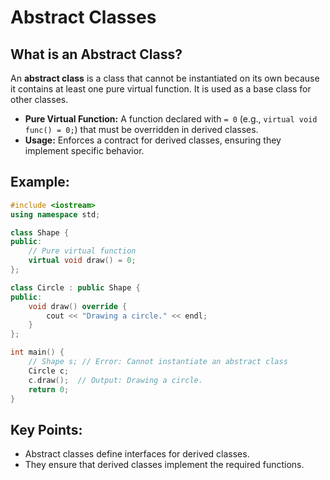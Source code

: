 # Abstract Classes

## What is an Abstract Class?

An **abstract class** is a class that cannot be instantiated on its own because it contains at least one pure virtual function. It is used as a base class for other classes.

- **Pure Virtual Function:** A function declared with `= 0` (e.g., `virtual void func() = 0;`) that must be overridden in derived classes.
- **Usage:** Enforces a contract for derived classes, ensuring they implement specific behavior.

## Example:

```cpp
#include <iostream>
using namespace std;

class Shape {
public:
    // Pure virtual function
    virtual void draw() = 0;
};

class Circle : public Shape {
public:
    void draw() override {
        cout << "Drawing a circle." << endl;
    }
};

int main() {
    // Shape s; // Error: Cannot instantiate an abstract class
    Circle c;
    c.draw();  // Output: Drawing a circle.
    return 0;
}
```

## Key Points:
- Abstract classes define interfaces for derived classes.
- They ensure that derived classes implement the required functions.
```
